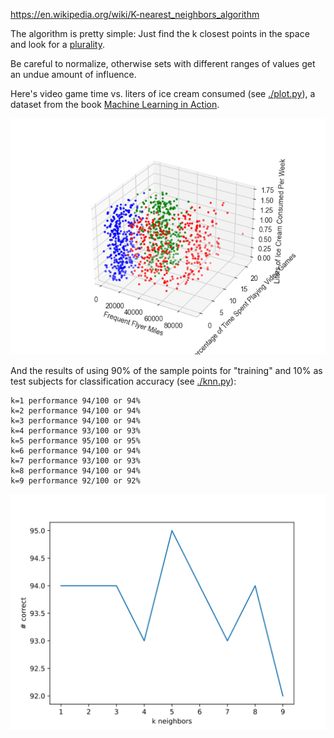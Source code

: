 https://en.wikipedia.org/wiki/K-nearest_neighbors_algorithm

The algorithm is pretty simple: Just find the k closest points in the space and look for a [plurality](https://en.wikipedia.org/wiki/Plurality_(voting)).

Be careful to normalize, otherwise sets with different ranges of values get an undue amount of influence.

Here's video game time vs. liters of ice cream consumed (see [./plot.py](./plot.py)), a dataset from the book <u>Machine Learning in Action</u>.

![](./assets/miles-games-icecream.png)

And the results of using 90% of the sample points for "training" and 10% as test subjects for classification accuracy (see [./knn.py](./knn.py)):

```
k=1 performance 94/100 or 94%
k=2 performance 94/100 or 94%
k=3 performance 94/100 or 94%
k=4 performance 93/100 or 93%
k=5 performance 95/100 or 95%
k=6 performance 94/100 or 94%
k=7 performance 93/100 or 93%
k=8 performance 94/100 or 94%
k=9 performance 92/100 or 92%
```

![](./assets/k-versus-results.svg)